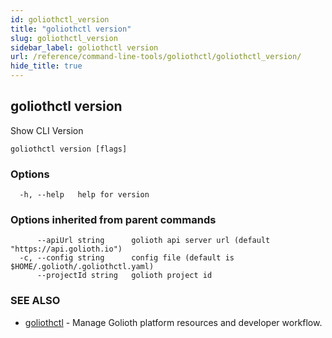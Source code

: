 ```yaml
---
id: goliothctl_version
title: "goliothctl version"
slug: goliothctl_version
sidebar_label: goliothctl version
url: /reference/command-line-tools/goliothctl/goliothctl_version/
hide_title: true
---
```

## goliothctl version

Show CLI Version

```
goliothctl version [flags]
```

### Options

```
  -h, --help   help for version
```

### Options inherited from parent commands

```
      --apiUrl string      golioth api server url (default "https://api.golioth.io")
  -c, --config string      config file (default is $HOME/.golioth/.goliothctl.yaml)
      --projectId string   golioth project id
```

### SEE ALSO

* [goliothctl](/reference/command-line-tools/goliothctl)	 - Manage Golioth platform resources and developer workflow.

